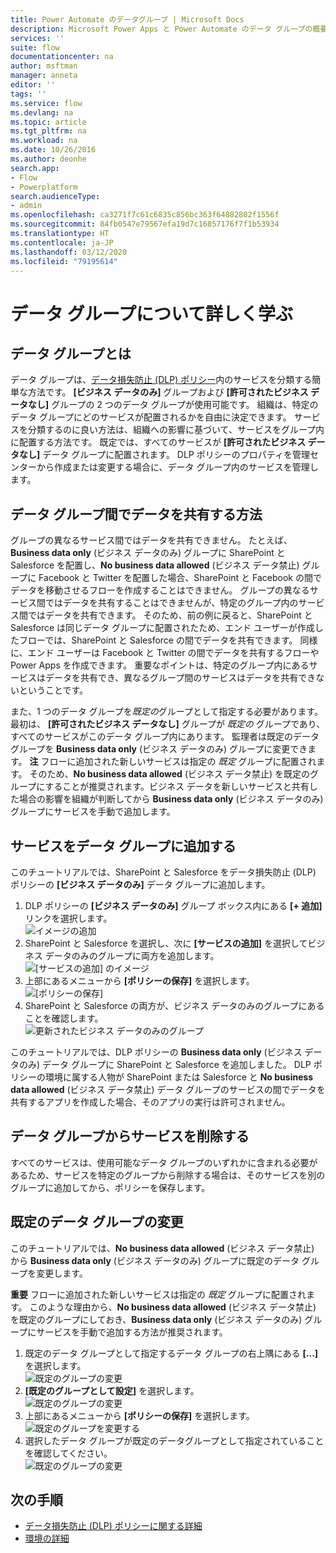 ```yaml
---
title: Power Automate のデータグループ | Microsoft Docs
description: Microsoft Power Apps と Power Automate のデータ グループの概要
services: ''
suite: flow
documentationcenter: na
author: msftman
manager: anneta
editor: ''
tags: ''
ms.service: flow
ms.devlang: na
ms.topic: article
ms.tgt_pltfrm: na
ms.workload: na
ms.date: 10/26/2016
ms.author: deonhe
search.app:
- Flow
- Powerplatform
search.audienceType:
- admin
ms.openlocfilehash: ca3271f7c61c6835c856bc363f64882802f1556f
ms.sourcegitcommit: 84fb0547e79567efa19d7c16857176f7f1b53934
ms.translationtype: HT
ms.contentlocale: ja-JP
ms.lasthandoff: 03/12/2020
ms.locfileid: "79195614"
---
```

# <a name="learn-all-about-data-groups"></a>データ グループについて詳しく学ぶ

## <a name="what-is-a-data-group"></a>データ グループとは
データ グループは、[データ損失防止 (DLP) ポリシー](prevent-data-loss.md)内のサービスを分類する簡単な方法です。 **[ビジネス データのみ]** グループおよび **[許可されたビジネス データなし]** グループの 2 つのデータ グループが使用可能です。 組織は、特定のデータ グループにどのサービスが配置されるかを自由に決定できます。 サービスを分類するのに良い方法は、組織への影響に基づいて、サービスをグループ内に配置する方法です。 既定では、すべてのサービスが **[許可されたビジネス データなし]** データ グループに配置されます。 DLP ポリシーのプロパティを管理センターから作成または変更する場合に、データ グループ内のサービスを管理します。

## <a name="how-data-is-shared-between-data-groups"></a>データ グループ間でデータを共有する方法
グループの異なるサービス間ではデータを共有できません。 たとえば、**Business data only** (ビジネス データのみ) グループに SharePoint と Salesforce を配置し、**No business data allowed** (ビジネス データ禁止) グループに Facebook と Twitter を配置した場合、SharePoint と Facebook の間でデータを移動させるフローを作成することはできません。 グループの異なるサービス間ではデータを共有することはできませんが、特定のグループ内のサービス間ではデータを共有できます。 そのため、前の例に戻ると、SharePoint と Salesforce は同じデータ グループに配置されたため、エンド ユーザーが作成したフローでは、SharePoint と Salesforce の間でデータを共有できます。 同様に、エンド ユーザーは Facebook と Twitter の間でデータを共有するフローや Power Apps を作成できます。 重要なポイントは、特定のグループ内にあるサービスはデータを共有でき、異なるグループ間のサービスはデータを共有できないということです。  

また、1 つのデータ グループを*既定の*グループとして指定する必要があります。 最初は、 **[許可されたビジネス データなし]** グループが *既定の* グループであり、すべてのサービスがこのデータ グループ内にあります。 監理者は既定のデータ グループを **Business data only** (ビジネス データのみ) グループに変更できます。 **注** フローに追加された新しいサービスは指定の *既定* グループに配置されます。 そのため、**No business data allowed** (ビジネス データ禁止) を既定のグループにすることが推奨されます。ビジネス データを新しいサービスと共有した場合の影響を組織が判断してから **Business data only** (ビジネス データのみ) グループにサービスを手動で追加します。

## <a name="add-services-to-a-data-group"></a>サービスをデータ グループに追加する
このチュートリアルでは、SharePoint と Salesforce をデータ損失防止 (DLP) ポリシーの **[ビジネス データのみ]** データ グループに追加します。 

1. DLP ポリシーの **[ビジネス データのみ]** グループ ボックス内にある **[+ 追加]** リンクを選択します。    
   ![イメージの追加](./media/introduction-to-data-groups/add-to-data-group-1.png)  
2. SharePoint と Salesforce を選択し、次に **[サービスの追加]** を選択してビジネス データのみのグループに両方を追加します。    
   ![[サービスの追加] のイメージ](./media/introduction-to-data-groups/add-to-data-group-2.png)  
3. 上部にあるメニューから **[ポリシーの保存]** を選択します。  
   ![[ポリシーの保存]](./media/introduction-to-data-groups/add-to-data-group-4.png) 
4. SharePoint と Salesforce の両方が、ビジネス データのみのグループにあることを確認します。  
   ![更新されたビジネス データのみのグループ](./media/introduction-to-data-groups/add-to-data-group-3.png)   

このチュートリアルでは、DLP ポリシーの **Business data only** (ビジネス データのみ) データ グループに SharePoint と Salesforce を追加しました。 DLP ポリシーの環境に属する人物が SharePoint または Salesforce と **No business data allowed** (ビジネス データ禁止) データ グループのサービスの間でデータを共有するアプリを作成した場合、そのアプリの実行は許可されません。

## <a name="remove-services-from-a-data-group"></a>データ グループからサービスを削除する
すべてのサービスは、使用可能なデータ グループのいずれかに含まれる必要があるため、サービスを特定のグループから削除する場合は、そのサービスを別のグループに追加してから、ポリシーを保存します。  

## <a name="change-the-default-data-group"></a>既定のデータ グループの変更
このチュートリアルでは、**No business data allowed** (ビジネス データ禁止) から **Business data only** (ビジネス データのみ) グループに既定のデータ グループを変更します。  

**重要** フローに追加された新しいサービスは指定の *既定* グループに配置されます。 このような理由から、**No business data allowed** (ビジネス データ禁止) を既定のグループにしておき、**Business data only** (ビジネス データのみ) グループにサービスを手動で追加する方法が推奨されます。

1. 既定のデータ グループとして指定するデータ グループの右上隅にある **[...]** を選択します。    
   ![既定のグループの変更](./media/introduction-to-data-groups/default-data-group-0.png)  
2. **[既定のグループとして設定]** を選択します。  
   ![既定のグループの変更](./media/introduction-to-data-groups/default-data-group-1.png)   
3. 上部にあるメニューから **[ポリシーの保存]** を選択します。  
   ![既定のグループを変更する](./media/introduction-to-data-groups/add-to-data-group-4.png) 
4. 選択したデータ グループが既定のデータグループとして指定されていることを確認してください。  
   ![既定のグループの変更](./media/introduction-to-data-groups/default-data-group-2.png)   

## <a name="next-steps"></a>次の手順
* [データ損失防止 (DLP) ポリシーに関する詳細](prevent-data-loss.md)
* [環境の詳細](environments-overview-admin.md)   

